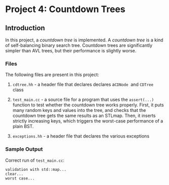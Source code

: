# Project 4: Countdown Trees

## Introduction
In this project, a *countdown tree* is implemented. A *countdown tree* is
a kind of self-balancing binary search tree. Countdown trees are
significantly simpler than AVL trees, but their performance is slightly
worse.

### Files
The following files are present in this project:

1. `cdtree.hh` - a header file that declares declares a ​`CDNode` ​
  and ​`CDTree` class

2. `test_main.cc` - a source file for a program that uses the `assert(...)`
  function to test whether the countdown tree works properly. First, it puts
  many random keys and values into the tree, and checks that the countdown
  tree gets the same results as an STL ​map. Then, it inserts strictly
  increasing keys, which triggers the worst-case performance of a plain BST.

3. `exceptions.hh` - a header file that declares the various exceptions

### Sample Output
Correct run of `test_main.cc`:
```
validation with std::map...
clear...
worst case...
```
